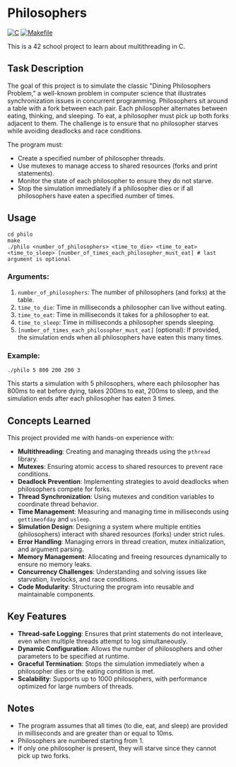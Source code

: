 # Philosophers
[![C](https://img.shields.io/badge/Language-C-blue.svg)](https://en.wikipedia.org/wiki/C_(programming_language))
[![Makefile](https://img.shields.io/badge/Build-Makefile-brightgreen.svg)](https://www.gnu.org/software/make/)

This is a 42 school project to learn about multithreading in C.

## Task Description

The goal of this project is to simulate the classic "Dining Philosophers Problem," a well-known problem in computer science that illustrates synchronization issues in concurrent programming. Philosophers sit around a table with a fork between each pair. Each philosopher alternates between eating, thinking, and sleeping. To eat, a philosopher must pick up both forks adjacent to them. The challenge is to ensure that no philosopher starves while avoiding deadlocks and race conditions.

The program must:
- Create a specified number of philosopher threads.
- Use mutexes to manage access to shared resources (forks and print statements).
- Monitor the state of each philosopher to ensure they do not starve.
- Stop the simulation immediately if a philosopher dies or if all philosophers have eaten a specified number of times.

## Usage

```
cd philo
make
./philo <number_of_philosophers> <time_to_die> <time_to_eat> <time_to_sleep> [number_of_times_each_philosopher_must_eat] # last argument is optional
```

### Arguments:
1. `number_of_philosophers`: The number of philosophers (and forks) at the table.
2. `time_to_die`: Time in milliseconds a philosopher can live without eating.
3. `time_to_eat`: Time in milliseconds it takes for a philosopher to eat.
4. `time_to_sleep`: Time in milliseconds a philosopher spends sleeping.
5. `[number_of_times_each_philosopher_must_eat]` (optional): If provided, the simulation ends when all philosophers have eaten this many times.

### Example:
```
./philo 5 800 200 200 3
```
This starts a simulation with 5 philosophers, where each philosopher has 800ms to eat before dying, takes 200ms to eat, 200ms to sleep, and the simulation ends after each philosopher has eaten 3 times.

## Concepts Learned

This project provided me with hands-on experience with:
- **Multithreading**: Creating and managing threads using the `pthread` library.
- **Mutexes**: Ensuring atomic access to shared resources to prevent race conditions.
- **Deadlock Prevention**: Implementing strategies to avoid deadlocks when philosophers compete for forks.
- **Thread Synchronization**: Using mutexes and condition variables to coordinate thread behavior.
- **Time Management**: Measuring and managing time in milliseconds using `gettimeofday` and `usleep`.
- **Simulation Design**: Designing a system where multiple entities (philosophers) interact with shared resources (forks) under strict rules.
- **Error Handling**: Managing errors in thread creation, mutex initialization, and argument parsing.
- **Memory Management**: Allocating and freeing resources dynamically to ensure no memory leaks.
- **Concurrency Challenges**: Understanding and solving issues like starvation, livelocks, and race conditions.
- **Code Modularity**: Structuring the program into reusable and maintainable components.

## Key Features

- **Thread-safe Logging**: Ensures that print statements do not interleave, even when multiple threads attempt to log simultaneously.
- **Dynamic Configuration**: Allows the number of philosophers and other parameters to be specified at runtime.
- **Graceful Termination**: Stops the simulation immediately when a philosopher dies or the eating condition is met.
- **Scalability**: Supports up to 1000 philosophers, with performance optimized for large numbers of threads.

## Notes

- The program assumes that all times (to die, eat, and sleep) are provided in milliseconds and are greater than or equal to 10ms.
- Philosophers are numbered starting from 1.
- If only one philosopher is present, they will starve since they cannot pick up two forks.
